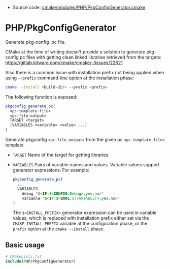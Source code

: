 <!-- This is auto-generated file. -->
* Source code: [cmake/modules/PHP/PkgConfigGenerator.cmake](https://github.com/petk/php-build-system/blob/master/cmake/cmake/modules/PHP/PkgConfigGenerator.cmake)

# PHP/PkgConfigGenerator

Generate pkg-config .pc file.

CMake at the time of writing doesn't provide a solution to generate pkg-config
pc files with getting clean linked libraries retrieved from the targets:
https://gitlab.kitware.com/cmake/cmake/-/issues/22621

Also there is a common issue with installation prefix not being applied when
using `--prefix` command-line option at the installation phase:

```sh
cmake --install <build-dir> --prefix <prefix>
```

The following function is exposed:

```cmake
pkgconfig_generate_pc(
  <pc-template-file>
  <pc-file-output>
  TARGET <target>
  [VARIABLES <variable> <value> ...]
)
```

Generate pkgconfig `<pc-file-output>` from the given pc `<pc-template-file>`
template.

* `TARGET`
  Name of the target for getting libraries.
* `VARIABLES`
  Pairs of variable names and values. Variable values support generator
  expressions. For example:

  ```cmake
  pkgconfig_generate_pc(
    ...
    VARIABLES
      debug "$<IF:$<CONFIG:Debug>,yes,no>"
      variable "$<IF:$<BOOL:${VARIABLE}>,yes,no>"
  )
  ```

  The `$<INSTALL_PREFIX>` generator expression can be used in variable values,
  which is replaced with installation prefix either set via the
  `CMAKE_INSTALL_PREFIX` variable at the configuration phase, or the `--prefix`
  option at the `cmake --install` phase.

## Basic usage

```cmake
# CMakeLists.txt
include(PHP/PkgConfigGenerator)
```
